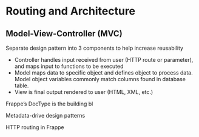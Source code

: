 # Routing and Architecture

## Model-View-Controller (MVC)

Separate design pattern into 3 components to help increase reusability

- Controller handles input received from user (HTTP route or parameter), and maps input to functions to be executed
- Model maps data to specific object and defines object to process data. Model object variables commonly match columns found in database table.
- View is final output rendered to user (HTML, XML, etc.)

Frappe’s DocType is the building bl

Metadata-drive design patterns

HTTP routing in Frappe